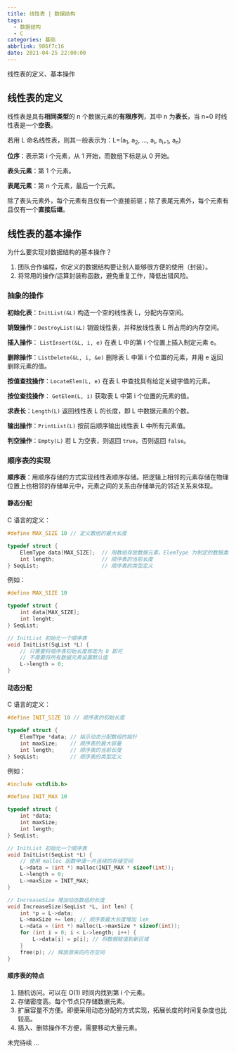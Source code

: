 ```yaml
---
title: 线性表 | 数据结构
tags:
  - 数据结构
  - C
categories: 基础
abbrlink: 986f7c16
date: 2021-04-25 22:00:00
---
```


线性表的定义、基本操作

<!-- more -->

## 线性表的定义

线性表是具有**相同类型**的 n 个数据元素的**有限序列**，其中 n 为**表长**，当 n=0 时线性表是一个**空表**。

若用 L 命名线性表，则其一般表示为：L=(a<sub>1</sub>, a<sub>2</sub>, ..., a<sub>i</sub>, a<sub>i+1</sub>, a<sub>n</sub>)

**位序**：表示第 i 个元素，从 1 开始，而数组下标是从 0 开始。

**表头元素**：第 1 个元素。

**表尾元素**：第 n 个元素，最后一个元素。

除了表头元素外，每个元素有且仅有一个直接前驱；除了表尾元素外，每个元素有且仅有一个**直接后继**。

## 线性表的基本操作

为什么要实现对数据结构的基本操作？

1. 团队合作编程，你定义的数据结构要让别人能够很方便的使用（封装）。
2. 将常用的操作/运算封装称函数，避免重复工作，降低出错风险。

### 抽象的操作

**初始化表**：`InitList(&L)` 构造一个空的线性表 L，分配内存空间。

**销毁操作**：`DestroyList(&L)` 销毁线性表，并释放线性表 L 所占用的内存空间。

**插入操作**： `ListInsert(&L, i, e)` 在表 L 中的第 i 个位置上插入制定元素 e。

**删除操作**：`ListDelete(&L, i, &e)` 删除表 L 中第 i 个位置的元素，并用 e 返回删除元素的值。

**按值查找操作**：`LocateElem(L, e)` 在表 L 中查找具有给定关键字值的元素。

**按位查找操作**： `GetElem(L, i)` 获取表 L 中第 i 个位置的元素的值。

**求表长**：`Length(L)` 返回线性表 L 的长度，即 L 中数据元素的个数。

**输出操作**：`PrintList(L)` 按前后顺序输出线性表 L 中所有元素值。

**判空操作**：`Empty(L)` 若 L 为空表，则返回 `true`，否则返回 `false`。

### 顺序表的实现

**顺序表**：用顺序存储的方式实现线性表顺序存储。把逻辑上相邻的元素存储在物理位置上也相邻的存储单元中，元素之间的关系由存储单元的邻近关系来体现。

#### 静态分配

C 语言的定义：

```c
#define MAX_SIZE 10 // 定义数组的最大长度

typedef struct {
    ElemType data[MAX_SIZE];  // 用数组存放数据元素，ElemType 为制定的数据类型
    int length;               // 顺序表的当前长度
} SeqList;                    // 顺序表的类型定义
```

例如：

```c
#define MAX_SIZE 10

typedef struct {
    int data[MAX_SIZE];
    int lenght;
} SeqList;

// InitList 初始化一个顺序表
void InitList(SqList *L) {
    // 只需要将顺序表初始长度修改为 0 即可
    // 不需要将所有数据元素设置默认值
    L->length = 0;
}
```

#### 动态分配

C 语言的定义：

```c
#define INIT_SIZE 10 // 顺序表的初始长度

typedef struct {
    ElemTYpe *data; // 指示动态分配数组的指针
    int maxSize;    // 顺序表的最大容量
    int length;     // 顺序表的当前长度
} SeqList;          // 顺序表的类型定义
```

例如：

```c
#include <stdlib.h>

#define INIT_MAX 10

typedef struct {
    int *data;
    int maxSize;
    int length;
} SeqList;

// InitList 初始化一个顺序表
void InitList(SeqList *L) {
    // 使用 malloc 函数申请一片连续的存储空间
    L->data = (int *) malloc(INIT_MAX * sizeof(int));
    L->length = 0;
    L->maxSize = INIT_MAX;
}

// IncreaseSize 增加动态数组的长度
void IncreaseSize(SeqList *L, int len) {
    int *p = L->data;
    L->maxSize += len; // 顺序表最大长度增加 len
    L->data = (int *) malloc(L->maxSize * sizeof(int));
    for (int i = 0; i < L->length; i++) {
        L->data[i] = p[i]; // 将数据赋值到新区域
    }
    free(p); // 释放原来的内存空间
}
```

#### 顺序表的特点

1. 随机访问。可以在 O(1) 时间内找到第 i 个元素。
2. 存储密度高。每个节点只存储数据元素。
3. 扩展容量不方便。即便采用动态分配的方式实现，拓展长度的时间复杂度也比较高。
4. 插入、删除操作不方便，需要移动大量元素。

未完待续 ...

[^1 ]: [数据结构-王道考研](https://www.bilibili.com/video/BV1b7411N798)